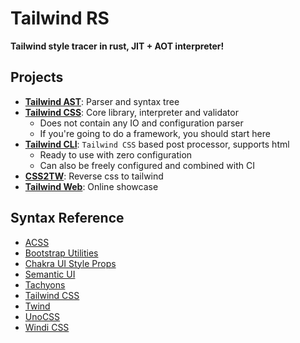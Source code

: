 Tailwind RS
===========

**Tailwind style tracer in rust, JIT + AOT interpreter!**

## Projects

- **[Tailwind AST]()**: Parser and syntax tree
- **[Tailwind CSS]()**: Core library, interpreter and validator
  - Does not contain any IO and configuration parser
  - If you're going to do a framework, you should start here
- **[Tailwind CLI]()**: `Tailwind CSS` based post processor, supports html
  - Ready to use with zero configuration
  - Can also be freely configured and combined with CI
- **[CSS2TW]()**: Reverse css to tailwind
- **[Tailwind Web]()**: Online showcase

## Syntax Reference

- [ACSS](https://acss.io/)
- [Bootstrap Utilities](https://getbootstrap.com/docs/5.1/utilities/flex/)
- [Chakra UI Style Props](https://chakra-ui.com/docs/features/style-props)
- [Semantic UI](https://semantic-ui.com/)
- [Tachyons](https://tachyons.io/)
- [Tailwind CSS](https://tailwindcss.com/)
- [Twind](https://github.com/tw-in-js/twind)
- [UnoCSS](https://github.com/unocss/unocss)
- [Windi CSS](http://windicss.org/)
